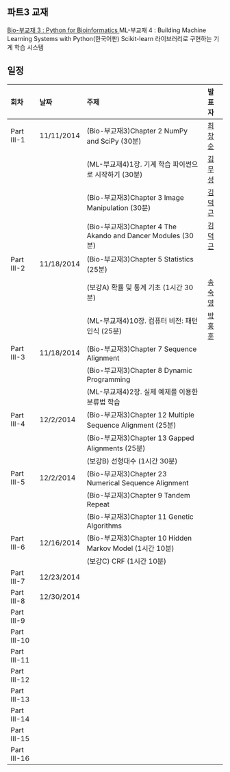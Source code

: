 
## 파트3 교재
[Bio-부교재 3 : Python for Bioinformatics ](http://www.amazon.com/Python-Bioinformatics-Bartlett-Biomedical-Informatics/dp/0763751863)
ML-부교재 4 : Building Machine Learning Systems with Python(한국어판) Scikit-learn 라이브러리로 구현하는 기계 학습 시스템

## 일정
|회차	    |날짜	   |주제	                                                    |발표자	|
|:---	    |:---	   |:---	                                                    |:---	|
|Part III-1    |11/11/2014  |(Bio-부교재3)Chapter 2 NumPy and SciPy (30분) |[최창순](https://www.facebook.com/changsoon.choi.3)  |
|              |            |(ML-부교재4)1장. 기계 학습 파이썬으로 시작하기 (30분) |[김무성](https://www.facebook.com/moodern)  |
|              |            |(Bio-부교재3)Chapter 3 Image Manipulation (30분) |[김덕근](https://www.facebook.com/dklovesky)  |
|              |            |(Bio-부교재3)Chapter 4 The Akando and Dancer Modules (30분) |[김덕근](https://www.facebook.com/dklovesky)  |
|Part III-2    |11/18/2014  |(Bio-부교재3)Chapter 5 Statistics (25분) |               |
|              |            |(보강A) 확률 및 통계 기초 (1시간 30분) |[송숙영](https://www.facebook.com/sookyoung.song.3)  |
|              |            |(ML-부교재4)10장. 컴퓨터 비전: 패턴 인식 (25분) |[박홍훈](https://www.facebook.com/profile.php?id=100001858792450)  |
|Part III-3    |11/18/2014  |(Bio-부교재3)Chapter 7 Sequence Alignment |               |
|              |            |(Bio-부교재3)Chapter 8 Dynamic Programming |              |
|              |            |(ML-부교재4)2장. 실제 예제를 이용한 분류법 학습 |         |
|Part III-4    |12/2/2014  |(Bio-부교재3)Chapter 12 Multiple Sequence Alignment (25분) |               |
|              |            |(Bio-부교재3)Chapter 13 Gapped Alignments (25분) |              |
|              |            |(보강B) 선형대수 (1시간 30분) |         |
|Part III-5    |12/2/2014  |(Bio-부교재3)Chapter 23 Numerical Sequence Alignment |               |
|              |            |(Bio-부교재3)Chapter 9 Tandem Repeat |              |
|              |            |(Bio-부교재3)Chapter 11 Genetic Algorithms |         |
|Part III-6    |12/16/2014  |(Bio-부교재3)Chapter 10 Hidden Markov Model (1시간 10분) |               |
|              |            |(보강C) CRF (1시간 10분) |              |
|Part III-7    |12/23/2014  |  |  |
|Part III-8    |12/30/2014  |  |  |
|Part III-9    |  |  |  |
|Part III-10    |  |  |  |
|Part III-11    |  |  |  |
|Part III-12    |  |  |  |
|Part III-13    |  |  |  |
|Part III-14    |  |  |  |
|Part III-15    |  |  |  |
|Part III-16    |  |  |  |

